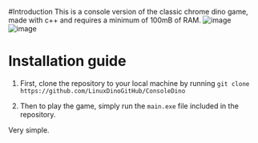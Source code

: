 #Introduction
This is a console version of the classic chrome dino game, made with c++ and requires a minimum of 100mB of RAM.
![image](https://github.com/user-attachments/assets/e9cd37e1-618e-44b2-a699-3845c527a9d8)
![image](https://github.com/user-attachments/assets/0ef836d7-b600-48a0-8719-3025389ddbe1)


# Installation guide
1. First, clone the repository to your local machine by running `git clone https://github.com/LinuxDinoGitHub/ConsoleDino` 

2. Then to play the game, simply run the `main.exe` file included in the repository.

Very simple.
